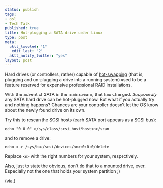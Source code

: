 ```yaml
--- 
status: publish
tags: 
- osl
- Tech Talk
published: true
title: Hot-plugging a SATA drive under Linux
type: post
meta: 
  aktt_tweeted: "1"
  _edit_last: "2"
  aktt_notify_twitter: "yes"
layout: post
---
```

Hard drives (or controllers, rather) capable of <a href="http://en.wikipedia.org/wiki/Hot_swapping">hot-swapping</a> (that is, plugging and un-plugging a drive into a running system) used to be a feature reserved for expensive professional RAID installations.

With the advent of SATA in the mainstream, that has changed. <em>Supposedly</em> any SATA hard drive can be hot-plugged now. But what if you actually try and nothing happens? Chances are your controller doesn't let the OS know about the newly found drive on its own.

Try this to rescan the SCSI hosts (each SATA port appears as a SCSI bus):

<pre><code>echo "0 0 0" >/sys/class/scsi_host/host&lt;n&gt;/scan</code></pre>

and to remove a drive:

<pre><code>echo x > /sys/bus/scsi/devices/&lt;n&gt;:0:0:0/delete</code></pre>

Replace <code>&lt;n&gt;</code> with the right numbers for your system, respectively.

Also, just to state the obvious, don't do that to a mounted drive, ever. Especially not the one that holds your system partition ;)

<p class="credits">(<a href="http://forums.whirlpool.net.au/forum-replies-archive.cfm/1041574.html">via</a>.)</p>
